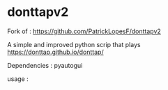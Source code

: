 # donttapv2
Fork of : https://github.com/PatrickLopesF/donttapv2

A simple and improved python scrip that plays https://donttap.github.io/donttap/

Dependencies : pyautogui

usage :
